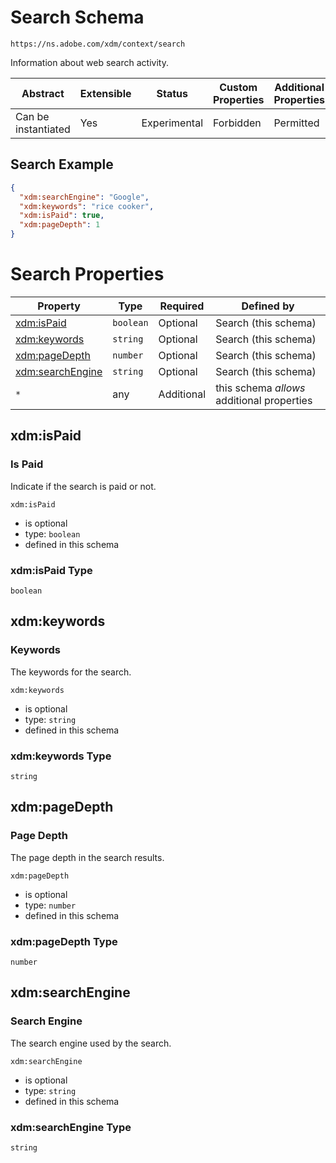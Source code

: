 
# Search Schema

```
https://ns.adobe.com/xdm/context/search
```

Information about web search activity.

| Abstract | Extensible | Status | Custom Properties | Additional Properties | Defined In |
|----------|------------|--------|-------------------|-----------------------|------------|
| Can be instantiated | Yes | Experimental | Forbidden | Permitted | [context/search.schema.json](context/search.schema.json) |

## Search Example
```json
{
  "xdm:searchEngine": "Google",
  "xdm:keywords": "rice cooker",
  "xdm:isPaid": true,
  "xdm:pageDepth": 1
}
```

# Search Properties

| Property | Type | Required | Defined by |
|----------|------|----------|------------|
| [xdm:isPaid](#xdmispaid) | `boolean` | Optional | Search (this schema) |
| [xdm:keywords](#xdmkeywords) | `string` | Optional | Search (this schema) |
| [xdm:pageDepth](#xdmpagedepth) | `number` | Optional | Search (this schema) |
| [xdm:searchEngine](#xdmsearchengine) | `string` | Optional | Search (this schema) |
| `*` | any | Additional | this schema *allows* additional properties |

## xdm:isPaid
### Is Paid

Indicate if the search is paid or not.

`xdm:isPaid`
* is optional
* type: `boolean`
* defined in this schema

### xdm:isPaid Type


`boolean`





## xdm:keywords
### Keywords

The keywords for the search.

`xdm:keywords`
* is optional
* type: `string`
* defined in this schema

### xdm:keywords Type


`string`






## xdm:pageDepth
### Page Depth

The page depth in the search results.

`xdm:pageDepth`
* is optional
* type: `number`
* defined in this schema

### xdm:pageDepth Type


`number`






## xdm:searchEngine
### Search Engine

The search engine used by the search.

`xdm:searchEngine`
* is optional
* type: `string`
* defined in this schema

### xdm:searchEngine Type


`string`





